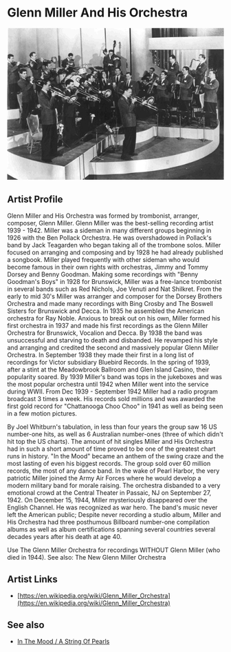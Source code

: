 # Glenn Miller And His Orchestra

![](../../assets/artists/Glenn_Miller_And_His_Orchestra.png)

## Artist Profile

Glenn Miller and His Orchestra was formed by trombonist, arranger, composer, Glenn Miller. Glenn Miller was the best-selling recording artist 1939 - 1942. Miller was a sideman in many different groups beginning in 1926 with the Ben Pollack Orchestra. He was overshadowed in Pollack's band by Jack Teagarden who began taking all of the trombone solos. Miller focused on arranging and composing and by 1928 he had already published a songbook. Miller played frequently with other sideman who would become famous in their own rights with orchestras, Jimmy and Tommy Dorsey and Benny Goodman. Making some recordings with "Benny Goodman's Boys" in 1928 for Brunswick, Miller was a free-lance trombonist in several bands such as Red Nichols, Joe Venuti and Nat Shilkret. From the early to mid 30's Miller was arranger and composer for the Dorsey Brothers Orchestra and made many recordings with Bing Crosby and The Boswell Sisters for Brunswick and Decca. In 1935 he assembled the American orchestra for Ray Noble. 
Anxious to break out on his own, Miller formed his first orchestra in 1937 and made his first recordings as the Glenn Miller Orchestra for Brunswick, Vocalion and Decca. By 1938 the band was unsuccessful and starving to death and disbanded. He revamped his style and arranging and credited the second and massively popular Glenn Miller Orchestra. 
In September 1938 they made their first in a long list of recordings for Victor subsidiary Bluebird Records. In the spring of 1939, after a stint at the Meadowbrook Ballroom and Glen Island Casino, their popularity soared. By 1939 Miller's band was tops in the jukeboxes and was the most popular orchestra until 1942 when Miller went into the service during WWII. From Dec 1939 - September 1942 Miller had a radio program broadcast 3 times a week. His records sold millions and was awarded the first gold record for "Chattanooga Choo Choo" in 1941 as well as being seen in a few motion pictures. 

By Joel Whitburn's tabulation, in less than four years the group saw 16 US number-one hits, as well as 6 Australian number-ones (three of which didn't hit top the US charts). The amount of hit singles Miller and His Orchestra had in such a short amount of time proved to be one of the greatest chart runs in history. "In the Mood" became an anthem of the swing craze and the most lasting of even his biggest records. The group sold over 60 million records, the most of any dance band. In the wake of Pearl Harbor, the very patriotic Miller joined the Army Air Forces where he would develop a modern military band for morale raising. The orchestra disbanded to a very emotional crowd at the Central Theater in Passaic, NJ on September 27, 1942. On December 15, 1944, Miller mysteriously disappeared over the English Channel. He was recognized as war hero. The band's music never left the American public; Despite never recording a studio album, Miller and His Orchestra had three posthumous Billboard number-one compilation albums as well as album certifications spanning several countries several decades years after his death at age 40.

 Use The Glenn Miller Orchestra for recordings WITHOUT Glenn Miller (who died in 1944).
See also: The New Glenn Miller Orchestra 

## Artist Links

- [https://en.wikipedia.org/wiki/Glenn_Miller_Orchestra](https://en.wikipedia.org/wiki/Glenn_Miller_Orchestra)


## See also

- [In The Mood / A String Of Pearls](In_The_Mood_-_A_String_Of_Pearls.md)
